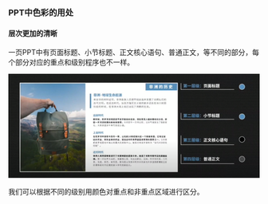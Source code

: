 ### PPT中色彩的用处

#### 层次更加的清晰

一页PPT中有页面标题、小节标题、正文核心语句、普通正文，等不同的部分，每个部分对应的重点和级别程序也不一样。

![image-20201030224628862](https://raw.githubusercontent.com/huxiaoning/img/master/20201030224630.png)

我们可以根据不同的级别用颜色对重点和非重点区域进行区分。